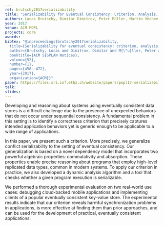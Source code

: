 ```yaml
---
ref: brutschy2017serializability
title: "Serializability for Eventual Consistency: Criterion, Analysis, and Applications"
authors: Lucas Brutschy, Dimitar Dimitrov, Peter Müller, Martin Vechev
year: 2017
venue: ACM POPL
projects: core
awards:
bibtex: "@inproceedings{brutschy2017serializability,
  title={Serializability for eventual consistency: criterion, analysis, and applications},
  author={Brutschy, Lucas and Dimitrov, Dimitar and M{\"u}ller, Peter and Vechev, Martin},
  booktitle={ACM SIGPLAN Notices},
  volume={52},
  number={1},
  pages={458--472},
  year={2017},
  organization={ACM}}"
paper: https://files.sri.inf.ethz.ch/website/papers/popl17-serializability.pdf
talk: 
slides: 
---
```


Developing and reasoning about systems using eventually consistent data stores is a difficult challenge due to the presence of unexpected behaviors that do not occur under sequential consistency. A fundamental problem in this setting is to identify a correctness criterion that precisely captures intended application behaviors yet is generic enough to be applicable to a wide range of applications.

In this paper, we present such a criterion. More precisely, we generalize conflict serializability to the setting of eventual consistency. Our generalization is based on a novel dependency model that incorporates two powerful algebraic properties: commutativity and absorption. These properties enable precise reasoning about programs that employ high-level replicated data types, common in modern systems. To apply our criterion in practice, we also developed a dynamic analysis algorithm and a tool that checks whether a given program execution is serializable.

We performed a thorough experimental evaluation on two real-world use cases: debugging cloud-backed mobile applications and implementing clients of a popular eventually consistent key-value store. The experimental results indicate that our criterion reveals harmful synchronization problems in applications, is more effective at finding them than prior approaches, and can be used for the development of practical, eventually consistent applications.
